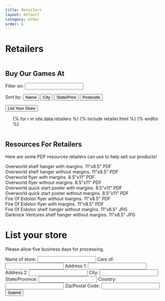 ```yaml
---
title: Retailers
layout: default
category: other
order: 6
---
```


# Retailers

<div class="left column">

<h2>Buy Our Games At</h2>

<div id="retailer-list">
  <p>Filter on: <input class="search" /></p>
  <p class="sort-controls">
    Sort by: 
    <button class="sort" data-sort="name">Name</button>
    <button class="sort" data-sort="city">City</button>
    <button class="sort" data-sort="state">State/Prov</button>
    <button class="sort" data-sort="zip">Postcode</button>
  </p>
<button id="list-your-store">List Your Store</button>
<ul class="list">
{% for r in site.data.retailers %}
{% include retailer.html %}
{% endfor %}
</ul>
</div>

</div>

<div class="right column">

<h2>Resources For Retailers</h2>
<p>Here are some PDF resources retailers can use to help sell our products!</p>

<div class="gallery">
  <div class="retailer-resources">
    <a class="retailer-resources-link" href="https://drive.google.com/file/d/1b2r833YbXVO_J7UxJ61W7Uddit0_6aHR/view?usp=sharing">
    </a>
    <div class="thumbnail" style="background-image: url('/assets/images/retailer-kit-thumbnails/overworld-shelf-hanger-with-margin.png')">
    </div>
    <div class="gallery-caption">
      Overworld shelf hanger with margins. 11"x8.5" PDF
    </div>
  </div>
  <div class="retailer-resources">
    <a class="retailer-resources-link" href="https://drive.google.com/file/d/1Mck_kc4BPL8WfHXcuhp5uGaTAbtAVp3G/view?usp=sharing">
    </a>
    <div class="thumbnail" style="background-image: url('/assets/images/retailer-kit-thumbnails/overworld-shelf-hanger.png')">
    </div>
    <div class="gallery-caption">
      Overworld shelf hanger without margins. 11"x8.5" PDF
    </div>
  </div>
  <div class="retailer-resources">
    <a class="retailer-resources-link" href="https://drive.google.com/file/d/14S7C87UxIw6OfCMVrdL8FCNo0dH4SmSq/view?usp=sharing">
    </a>
    <div class="thumbnail" style="background-image: url('/assets/images/retailer-kit-thumbnails/overworld-flyer-with-margins.png')">
    </div>
    <div class="gallery-caption">
      Overworld flyer with margins. 8.5"x11" PDF
    </div>
  </div>
  <div class="retailer-resources">
    <a class="retailer-resources-link" href="https://drive.google.com/file/d/16vk8RJLm0GxKOyxqV_PI4JL8jWACo4pw/view?usp=sharing">
    </a>
    <div class="thumbnail" style="background-image: url('/assets/images/retailer-kit-thumbnails/overworld-flyer.png')">
    </div>
    <div class="gallery-caption">
      Overworld flyer without margins. 8.5"x11" PDF
    </div>
  </div>
  <div class="retailer-resources">
    <a class="retailer-resources-link" href="https://drive.google.com/file/d/1r6LsR1Zc-yYEt2lbbu5qlO8r0zw3acBy/view?usp=sharing">
    </a>
    <div class="thumbnail" style="background-image: url('/assets/images/retailer-kit-thumbnails/overworld-quick-start-poster-with-margins.png')">
    </div>
    <div class="gallery-caption">
      Overworld quick start poster with margins. 8.5"x11" PDF
    </div>
  </div>
  <div class="retailer-resources">
    <a class="retailer-resources-link"  href="https://drive.google.com/file/d/1rdMkOXryKU6nX-XVS-byjaQgw557ijH-/view?usp=sharing">
    </a>
    <div class="thumbnail" style="background-image: url('/assets/images/retailer-kit-thumbnails/overworld-quick-start-poster.png')">
    </div>
    <div class="gallery-caption">
      Overworld quick start poster without margins. 8.5"x11" PDF
    </div>
  </div>
  <div class="retailer-resources">
    <a href="https://drive.google.com/file/d/1VYtY3CD51TDHckQR6Xf_c1Dney1dfqFI/view?usp=sharing">
    </a>
    <div class="thumbnail" style="background-image: url('/assets/images/retailer-kit-thumbnails/fire-of-eidolon-flyer.png')">
    </div>
    <div class="gallery-caption">
      Fire Of Eidolon flyer without margins. 11"x8.5" PDF
    </div>
  </div>
  <div class="retailer-resources">
    <a href="https://drive.google.com/file/d/14mjX0LJsTekBYkbzr6cMcK07Qlv8wCWq/view?usp=sharing">
    </a>
    <div class="thumbnail" style="background-image: url('/assets/images/retailer-kit-thumbnails/fire-of-eidolon-flyer-with-margins.png')">
    </div>
    <div class="gallery-caption">
      Fire Of Eidolon flyer with margins. 11"x8.5" PDF
    </div>
  </div>
  <div class="retailer-resources">
    <a href="https://drive.google.com/file/d/1E4_006Y81XqbkSmVu9In_xvFM_hbpmOI/view?usp=sharing">
    </a>
    <div class="thumbnail" style="background-image: url('/assets/images/retailer-kit-thumbnails/fire-of-eidolon-shelf-hanger.png')">
    </div>
    <div class="gallery-caption">
      Fire Of Eidolon shelf hanger without margins. 11"x8.5" JPG
    </div>
  </div>
  <div class="retailer-resources">
    <a href="https://drive.google.com/file/d/1OHrO6Th7edcEYvqf4INXMDbLLrimjmXb/view?usp=sharing">
    </a>
    <div class="thumbnail" style="background-image: url('/assets/images/retailer-kit-thumbnails/darkrock-ventures-shelf-hanger.jpg')">
    </div>
    <div class="gallery-caption">
      Darkrock Ventures shelf hanger without margins. 11"x8.5" JPG
    </div>
  </div>
</div>
</div>
<div id="add-retailer-modal">
<h1>List your store</h1>
<p>Please allow five business days for processing.</p>
<label  for="r-name">Name of store:</label>
<input name="r-name" type="text" class="add-retailer-field" />
<label  for="r-care-of">Care of:</label>
<input name="r-care-of" type="text" class="add-retailer-field" />
<label  for="r-address1">Address 1:</label>
<input name="r-address1" type="text" class="add-retailer-field" />
<label  for="r-address2">Address 2:</label>
<input name="r-address2" type="text" class="add-retailer-field" />
<label  for="r-city">City:</label>
<input name="r-city" type="text" class="add-retailer-field" />
<label  for="r-state">State/Province:</label>
<input name="r-state" type="text" class="add-retailer-field" />
<label  for="r-country">Country:</label>
<input name="r-country" type="text" class="add-retailer-field" />
<label  for="r-zip">Zip/Postal Code:</label>
<input name="r-zip" type="text" class="add-retailer-field" />
<input type="submit" value="Submit" />
</div>
<script src="//cdnjs.cloudflare.com/ajax/libs/list.js/1.5.0/list.min.js"></script>
<script>
var show_store_form_btn = document.getElementById('list-your-store');
var add_retailer_modal = document.getElementById('add-retailer-modal');
show_store_form_btn.addEventListener("click", function() {
add_retailer_modal.style.display = 'block';
});
document.addEventListener("DOMContentLoaded", function() { 
var options = {
    valueNames: [ 'name', 'city', 'state', 'zip' ]
};
var retailerList = new List('retailer-list', options);
});
</script>
